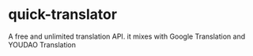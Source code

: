 # quick-translator
A free and unlimited translation API. it mixes with Google Translation and YOUDAO Translation
